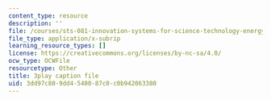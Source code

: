 ```yaml
---
content_type: resource
description: ''
file: /courses/sts-081-innovation-systems-for-science-technology-energy-manufacturing-and-health-spring-2017/3dd97c809dd4540087c0c0b942063380_UFu_shvdwlE.vtt
file_type: application/x-subrip
learning_resource_types: []
license: https://creativecommons.org/licenses/by-nc-sa/4.0/
ocw_type: OCWFile
resourcetype: Other
title: 3play caption file
uid: 3dd97c80-9dd4-5400-87c0-c0b942063380
---
```

